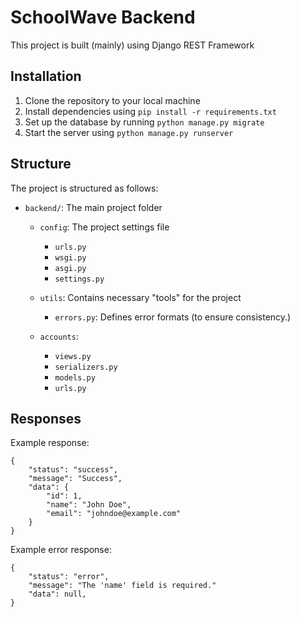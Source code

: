 # SchoolWave Backend

This project is built (mainly) using Django REST Framework

## Installation

1. Clone the repository to your local machine
2. Install dependencies using `pip install -r requirements.txt`
3. Set up the database by running `python manage.py migrate`
4. Start the server using `python manage.py runserver`

## Structure

The project is structured as follows:

- `backend/`: The main project folder
  - `config`: The project settings file
    - `urls.py`
    - `wsgi.py`
    - `asgi.py`
    - `settings.py`
  
  - `utils`: Contains necessary "tools" for the project
    - `errors.py`: Defines error formats (to ensure consistency.)
    
  - `accounts`:
    - `views.py`
    - `serializers.py`
    - `models.py`
    - `urls.py`

## Responses

Example response:

```
{
    "status": "success",
    "message": "Success",
    "data": {
        "id": 1,
        "name": "John Doe",
        "email": "johndoe@example.com"
    }
}
```

Example error response:

```
{
    "status": "error",
    "message": "The 'name' field is required."
    "data": null,
}
```
